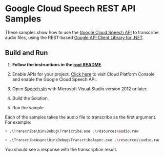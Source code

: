 # Google Cloud Speech REST API Samples

These samples show how to use the [Google Cloud Speech API](http://cloud.google.com/speech)
to transcribe audio files, using the REST-based [Google API Client Library for
.NET](https://developers.google.com/api-client-library/dotnet/).

## Build and Run

1.  **Follow the instructions in the [root README](../../README.md)**.

4.  Enable APIs for your project.
    [Click here](https://console.cloud.google.com/flows/enableapi?apiid=speech.googleapis.com&showconfirmation=true)
    to visit Cloud Platform Console and enable the Google Cloud Speech API.

6.  Open [Speech.sln](Speech.sln) with Microsoft Visual Studio version 2012 or later.

7.  Build the Solution.

8.  Run the sample

Each of the samples takes the audio file to transcribe as the first argument.
For example:

```sh
> .\Transcribe\bin\Debug\Transcribe.exe .\resources\audio.raw

> .\TranscribeAsync\bin\Debug\TranscribeAsync.exe .\resources\audio.raw
```

You should see a response with the transcription result.